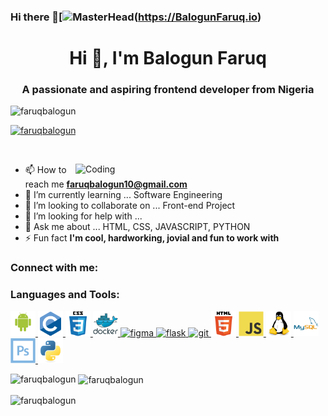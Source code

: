 ### Hi there 👋[![MasterHead](https://media.giphy.com/media/v1.Y2lkPTc5MGI3NjExdjl6N3RqZmRwdTk2bTZ6YnBnMWpkeTY2YmY0MDh3NWl6dHA2cnZjbiZlcD12MV9pbnRlcm5hbF9naWZfYnlfaWQmY3Q9Zw/CcwLAV11cALh3OuEJ5/giphy.gif])(https://BalogunFaruq.io)<!-- Update this Portfolio link later -->
<h1 align="center">Hi 👋, I'm Balogun Faruq</h1>
<h3 align="center">A passionate and aspiring frontend developer from Nigeria</h3>


<p align="left"> <img src="https://komarev.com/ghpvc/?username=faruqbalogun&label=Profile%20views&color=0e75b6&style=flat" alt="faruqbalogun" /> </p>

<p align="left"> <a href="https://github.com/ryo-ma/github-profile-trophy"><img src="https://github-profile-trophy.vercel.app/?username=faruqbalogun" alt="faruqbalogun" /></a> </p>

<p align="left"> <a href="https://twitter.com/" target="blank"><img src="https://img.shields.io/twitter/follow/?logo=twitter&style=for-the-badge" alt="" /></a> </p>
<img align="right" alt="Coding" width="400" src="https://media.giphy.com/media/v1.Y2lkPTc5MGI3NjExeXlxaDNsaHpmb2wxY3JwcmlndzJ5emczdTcxa3d6b2ZteGR4NmVjbCZlcD12MV9pbnRlcm5hbF9naWZfYnlfaWQmY3Q9Zw/L1R1tvI9svkIWwpVYr/giphy.gif">

- 📫 How to reach me **faruqbalogun10@gmail.com**
- 🌱 I’m currently learning ... Software Engineering
- 👯 I’m looking to collaborate on ... Front-end Project
- 🤔 I’m looking for help with ...
- 💬 Ask me about ... HTML, CSS, JAVASCRIPT, PYTHON
- ⚡ Fun fact **I'm cool, hardworking, jovial and fun to work with**

<h3 align="left">Connect with me:</h3>
<p align="left">
</p>

<h3 align="left">Languages and Tools:</h3>
<p align="left"> <a href="https://developer.android.com" target="_blank" rel="noreferrer"> <img src="https://raw.githubusercontent.com/devicons/devicon/master/icons/android/android-original-wordmark.svg" alt="android" width="40" height="40"/> </a> <a href="https://www.cprogramming.com/" target="_blank" rel="noreferrer"> <img src="https://raw.githubusercontent.com/devicons/devicon/master/icons/c/c-original.svg" alt="c" width="40" height="40"/> </a> <a href="https://www.w3schools.com/css/" target="_blank" rel="noreferrer"> <img src="https://raw.githubusercontent.com/devicons/devicon/master/icons/css3/css3-original-wordmark.svg" alt="css3" width="40" height="40"/> </a> <a href="https://www.docker.com/" target="_blank" rel="noreferrer"> <img src="https://raw.githubusercontent.com/devicons/devicon/master/icons/docker/docker-original-wordmark.svg" alt="docker" width="40" height="40"/> </a> <a href="https://www.figma.com/" target="_blank" rel="noreferrer"> <img src="https://www.vectorlogo.zone/logos/figma/figma-icon.svg" alt="figma" width="40" height="40"/> </a> <a href="https://flask.palletsprojects.com/" target="_blank" rel="noreferrer"> <img src="https://www.vectorlogo.zone/logos/pocoo_flask/pocoo_flask-icon.svg" alt="flask" width="40" height="40"/> </a> <a href="https://git-scm.com/" target="_blank" rel="noreferrer"> <img src="https://www.vectorlogo.zone/logos/git-scm/git-scm-icon.svg" alt="git" width="40" height="40"/> </a> <a href="https://www.w3.org/html/" target="_blank" rel="noreferrer"> <img src="https://raw.githubusercontent.com/devicons/devicon/master/icons/html5/html5-original-wordmark.svg" alt="html5" width="40" height="40"/> </a> <a href="https://developer.mozilla.org/en-US/docs/Web/JavaScript" target="_blank" rel="noreferrer"> <img src="https://raw.githubusercontent.com/devicons/devicon/master/icons/javascript/javascript-original.svg" alt="javascript" width="40" height="40"/> </a> <a href="https://www.linux.org/" target="_blank" rel="noreferrer"> <img src="https://raw.githubusercontent.com/devicons/devicon/master/icons/linux/linux-original.svg" alt="linux" width="40" height="40"/> </a> <a href="https://www.mysql.com/" target="_blank" rel="noreferrer"> <img src="https://raw.githubusercontent.com/devicons/devicon/master/icons/mysql/mysql-original-wordmark.svg" alt="mysql" width="40" height="40"/> </a> <a href="https://www.photoshop.com/en" target="_blank" rel="noreferrer"> <img src="https://raw.githubusercontent.com/devicons/devicon/master/icons/photoshop/photoshop-line.svg" alt="photoshop" width="40" height="40"/> </a> <a href="https://www.python.org" target="_blank" rel="noreferrer"> <img src="https://raw.githubusercontent.com/devicons/devicon/master/icons/python/python-original.svg" alt="python" width="40" height="40"/> </a> </p>

<p><img align="left" src="https://github-readme-stats.vercel.app/api/top-langs?username=faruqbalogun&show_icons=true&locale=en&layout=compact" alt="faruqbalogun" /></p>

<p>&nbsp;<img align="center" src="https://github-readme-stats.vercel.app/api?username=faruqbalogun&show_icons=true&locale=en" alt="faruqbalogun" /></p>

<p><img align="center" src="https://github-readme-streak-stats.herokuapp.com/?user=faruqbalogun&" alt="faruqbalogun" /></p>


<!--
**FaruqBalogun/FaruqBalogun** is a ✨ _special_ ✨ repository because its `README.md` (this file) appears on your GitHub profile.

Here are some ideas to get you started:

- 🔭 I’m currently working on ... 
- 🌱 I’m currently learning ... Software Engineering
- 👯 I’m looking to collaborate on ... Front-end Project
- 🤔 I’m looking for help with ...
- 💬 Ask me about ... HTML, CSS, JAVASCRIPT, PYTHON
- 📫 How to reach me: ... faruqbalogun10@gmail.com
- 😄 Pronouns: ...
- ⚡ Fun fact: ... I'm cool, jovial and fun to work with...
-->

